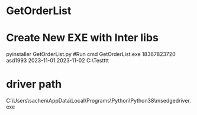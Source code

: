 # GetOrderList
# Create New EXE with Inter libs
pyinstaller GetOrderList.py
#Run cmd
GetOrderList.exe 18367823720 asd1993 2023-11-01 2023-11-02 C:\\Testttt
# driver path
C:\Users\sachen\AppData\Local\Programs\Python\Python38\msedgedriver.exe
